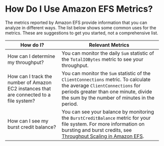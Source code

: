 # How Do I Use Amazon EFS Metrics?<a name="how_to_use_metrics"></a>

The metrics reported by Amazon EFS provide information that you can analyze in different ways\. The list below shows some common uses for the metrics\. These are suggestions to get you started, not a comprehensive list\.


| How do I? | Relevant Metrics | 
| --- | --- | 
| How can I determine my throughput? | You can monitor the daily `Sum` statistic of the `TotalIOBytes` metric to see your throughput\.  | 
| How can I track the number of Amazon EC2 instances that are connected to a file system? | You can monitor the `Sum` statistic of the `ClientConnections` metric\. To calculate the average `ClientConnections` for periods greater than one minute, divide the sum by the number of minutes in the period\. | 
| How can I see my burst credit balance? | You can see your balance by monitoring the `BurstCreditBalance` metric for your file system\. For more information on bursting and burst credits, see [Throughput Scaling in Amazon EFS](performance.md#bursting)\.  | 